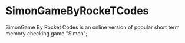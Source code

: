 # SimonGameByRockeTCodes

SimonGame By Rocket Codes is an online version of popular short term memory checking game "Simon";
